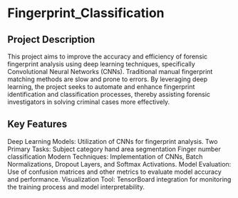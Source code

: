 # Fingerprint_Classification
## Project Description
This project aims to improve the accuracy and efficiency of forensic fingerprint analysis using deep learning techniques, specifically Convolutional Neural Networks (CNNs). Traditional manual fingerprint matching methods are slow and prone to errors. By leveraging deep learning, the project seeks to automate and enhance fingerprint identification and classification processes, thereby assisting forensic investigators in solving criminal cases more effectively.

## Key Features
Deep Learning Models: Utilization of CNNs for fingerprint analysis.
Two Primary Tasks:
Subject category hand area segmentation
Finger number classification
Modern Techniques: Implementation of CNNs, Batch Normalizations, Dropout Layers, and Softmax Activations.
Model Evaluation: Use of confusion matrices and other metrics to evaluate model accuracy and performance.
Visualization Tool: TensorBoard integration for monitoring the training process and model interpretability.

